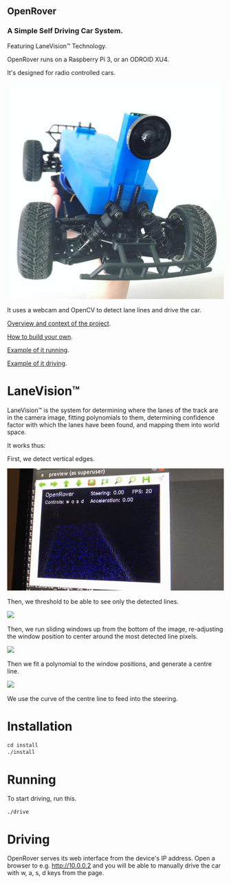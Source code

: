 ## OpenRover
### A Simple Self Driving Car System.

Featuring LaneVision™ Technology.

OpenRover runs on a Raspberry Pi 3, or an ODROID XU4.

It's designed for radio controlled cars.

![](docs/drive.jpg)

It uses a webcam and OpenCV to detect lane lines and drive the car.

[Overview and context of the project](https://medium.com/australian-robotics-society/self-racing-cars-down-under-d6223af4fad0).

[How to build your own](https://medium.com/australian-robotics-society/build-your-own-self-racing-car-4204b30dc4d0).

[Example of it running](https://www.instagram.com/p/BXrkQCCB8Qa/?taken-by=australianroboticssociety).

[Example of it driving](https://www.instagram.com/p/BX2N8v0BVw8/?taken-by=australianroboticssociety).

# LaneVision™
LaneVision™ is the system for determining where the lanes of the track are in the camera image, fitting polynomials to them, determining confidence factor with which the lanes have been found, and mapping them into world space.

It works thus:

First, we detect vertical edges.

![](docs/1.gif)

Then, we threshold to be able to see only the detected lines.

![](docs/2.gif)

Then, we run sliding windows up from the bottom of the image, re-adjusting the window position to center around the most detected line pixels.

![](docs/3.gif)

Then we fit a polynomial to the window positions, and generate a centre line. 

![](docs/4.gif)

We use the curve of the centre line to feed into the steering.

# Installation

```
cd install
./install
```

# Running
To start driving, run this.

```
./drive
```

# Driving

OpenRover serves its web interface from the device's IP address. Open a browser to e.g. http://10.0.0.2 and you will be able to manually drive the car with w, a, s, d keys from the page.



